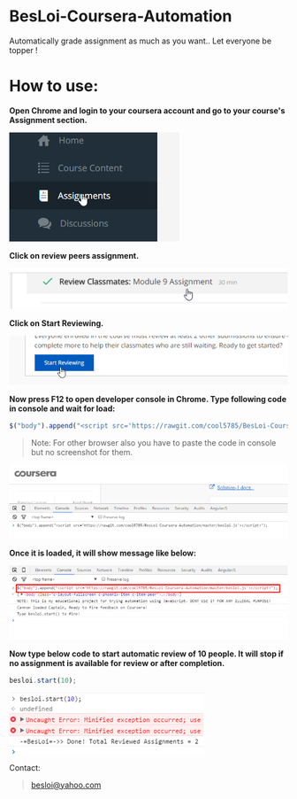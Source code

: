 # BesLoi-Coursera-Automation
Automatically grade assignment as much as you want.. Let everyone be topper !

How to use:
===========

**Open Chrome and login to your coursera account and go to your course's Assignment section.**

![alt tag](/images/step1.png)


**Click on review peers assignment.**

![alt tag](/images/step2.png)


**Click on Start Reviewing.**

![alt tag](/images/step3.png)


**Now press F12 to open developer console in Chrome. Type following code in console and wait for load:**

```javascript
$("body").append("<script src='https://rawgit.com/cool5785/BesLoi-Coursera-Automation/master/besloi.js'></script>");
```

> Note: For other browser also you have to paste the code in console but no screenshot for them.

![alt tag](/images/step4.png)


**Once it is loaded, it will show message like below:**

![alt tag](/images/step5.png)


**Now type below code to start automatic review of 10 people. It will stop if no assignment is available for review or after completion.**
```javascript
besloi.start(10);
```

![alt tag](/images/step6.png)

Contact:
> besloi@yahoo.com
